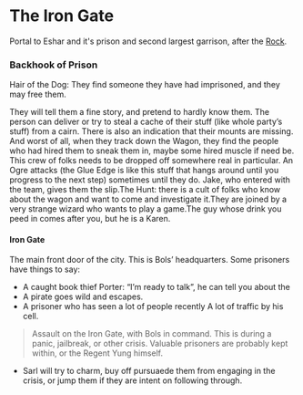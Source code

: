 # The Iron Gate

Portal to Eshar and it's prison and second largest garrison, after the [Rock](/l/the_rock).


### Backhook of Prison

Hair of the Dog: They find someone they have had imprisoned, and they may free them. 

They will tell them a fine story, and pretend to hardly know them. The person can deliver or try to steal a cache of their stuff (like whole party’s stuff) from a cairn. There is also an indication that their mounts are missing. And worst of all, when they track down the Wagon, they find the people who had hired them to sneak them in, maybe some hired muscle if need be. This crew of folks needs to be dropped off somewhere real in particular. An Ogre attacks (the Glue Edge is like this stuff that hangs around until you progress to the next step) sometimes until they do. Jake, who entered with the team, gives them the slip.The Hunt: there is a cult of folks who know about the wagon and want to come and investigate it.They are joined by a very strange wizard who wants to play a game.The guy whose drink you peed in comes after you, but he is a Karen.


#### Iron Gate
The main front door of the city. This is Bols’ headquarters. Some prisoners have things to say:
* A caught book thief Porter: “I’m ready to talk”, he can tell you about the 
* A pirate goes wild and escapes.
* A prisoner who has seen a lot of people recently A lot of traffic by his cell.

>Assault on the Iron Gate, with Bols in command. This is during a panic, jailbreak, or other crisis. Valuable prisoners are probably kept within, or the Regent Yung himself.
 * Sarl will try to charm, buy off pursuaede them from engaging in the crisis, or jump them if they are intent on following through.
